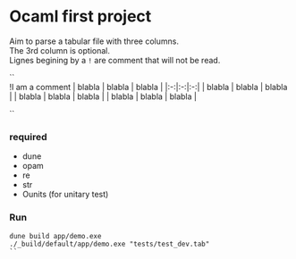 # Ocaml first project


Aim to parse a tabular file with three columns.  
The 3rd column is optional.   
Lignes begining by a `!` are comment that will not be read.   

``  
!I am a comment
| blabla | blabla | blabla | 
|:-:|:-:|:-:|
| blabla | blabla | blabla |
| blabla | blabla | blabla |
| blabla | blabla | blabla |

``

### required 

- dune
- opam
- re
- str
- Ounits (for unitary test)


### Run

```
dune build app/demo.exe
./_build/default/app/demo.exe "tests/test_dev.tab" 
``

